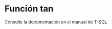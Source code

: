 ﻿---
FunctionName: "tan"
FunctionType: "SQL"
Autogenerated: true
---

# Función  tan

Consulte la documentación en el manual de T-SQL

